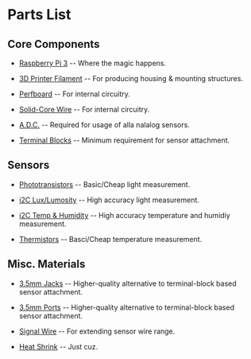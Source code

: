 # Parts List

## Core Components

- [Raspberry Pi 3](https://www.adafruit.com/product/3055) -- Where the magic happens.

- [3D Printer Filament](https://www.proto-pasta.com) -- For producing housing & mounting structures.

- [Perfboard](https://www.adafruit.com/products/2670) -- For internal circuitry.

- [Solid-Core Wire](https://www.adafruit.com/products/1311) -- For internal circuitry.

- [A.D.C.](https://www.adafruit.com/product/856) -- Required for usage of alla nalalog sensors.

- [Terminal Blocks](https://www.adafruit.com/products/2141) -- Minimum requirement for sensor attachment.


## Sensors

- [Phototransistors](https://www.adafruit.com/products/2831) -- Basic/Cheap light measurement.

- [i2C Lux/Lumosity](https://www.adafruit.com/products/439) -- High accuracy light measurement.

- [i2C Temp & Humidity](https://www.adafruit.com/products/3251) -- High accuracy temperature and humidiy measurement.

- [Thermistors](https://www.adafruit.com/products/372) -- Basci/Cheap temperature measurement.


## Misc. Materials

- [3.5mm Jacks](https://www.adafruit.com/products/1800) -- Higher-quality alternative to terminal-block based sensor attachment.

- [3.5mm Ports](https://www.adafruit.com/products/1699) -- Higher-quality alternative to terminal-block based sensor attachment.

- [Signal Wire](http://a.co/gpM1VhK) -- For extending sensor wire range.

- [Heat Shrink](http://a.co/2NIpFR8) -- Just cuz.

